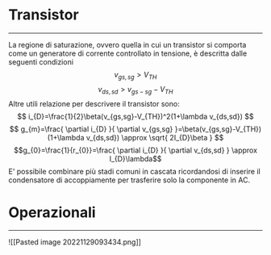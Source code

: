 # Transistor
---
La regione di saturazione, ovvero quella in cui un transistor si comporta come un generatore di corrente controllato in tensione, è descritta dalle seguenti condizioni
$$
v_{gs,sg}>V_{TH}
$$
$$
v_{ds,sd}>v_{gs-sg}-V_{TH}
$$
Altre utili relazione per descrivere il transistor sono:
$$
i_{D}=\frac{1}{2}\beta(v_{gs,sg}-V_{TH})^2(1+\lambda v_{ds,sd})
$$
$$
g_{m}=\frac{ \partial i_{D} }{ \partial v_{gs,sg} }=\beta(v_{gs,sg}-V_{TH})(1+\lambda v_{ds,sd}) \approx \sqrt{ 2I_{D}\beta } 
$$
$$g_{0}=\frac{1}{r_{0}}=\frac{ \partial i_{D} }{ \partial v_{ds,sd} } \approx I_{D}\lambda$$
E' possibile combinare più stadi comuni in cascata ricordandosi di inserire il condensatore di accoppiamente per trasferire solo la componente in AC.

# Operazionali
---
![[Pasted image 20221129093434.png]]
